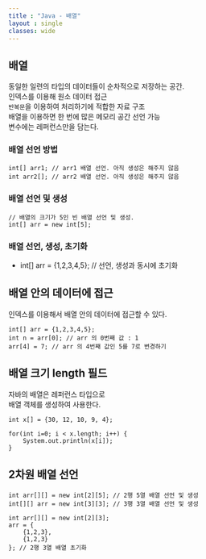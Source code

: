 ```yaml
---
title : "Java - 배열"
layout : single
classes: wide
---
```


## 배열  
동일한 일련의 타입의 데이터들이 순차적으로 저장하는 공간.  
인덱스를 이용해 원소 데이터 접근  
`반복문`을 이용하여 처리하기에 적합한 자료 구조  
배열을 이용하면 한 번에 많은 메모리 공간 선언 가능  
변수에는 레퍼런스만을 담는다.  


### 배열 선언 방법  
```
int[] arr1; // arr1 배열 선언. 아직 생성은 해주지 않음
int arr2[]; // arr2 배열 선언. 아직 생성은 해주지 않음
```
### 배열 선언 및 생성  

```
// 배열의 크기가 5인 빈 배열 선언 및 생성.
int[] arr = new int[5];
```
  
### 배열 선언, 생성, 초기화  
* int[] arr = {1,2,3,4,5}; // 선언, 생성과 동시에 초기화  
  
## 배열 안의 데이터에 접근  
인덱스를 이용해서 배열 안의 데이터에 접근할 수 있다.  
```
int[] arr = {1,2,3,4,5};
int n = arr[0]; // arr 의 0번째 값 : 1
arr[4] = 7; // arr 의 4번째 값인 5를 7로 변경하기
```

## 배열 크기 length 필드  
자바의 배열은 레퍼런스 타입으로  
배열 객체를 생성하여 사용한다.  

```
int x[] = {30, 12, 10, 9, 4};

for(int i=0; i < x.length; i++) {
    System.out.println(x[i]);
}
```

## 2차원 배열 선언
```
int arr[][] = new int[2][5]; // 2행 5열 배열 선언 및 생성
int[][] arr = new int[3][3]; // 3행 3열 배열 선언 및 생성
```
  
```
int arr[][] = new int[2][3];
arr = {
    {1,2,3},
    {1,2,3}
}; // 2행 3열 배열 초기화

```
